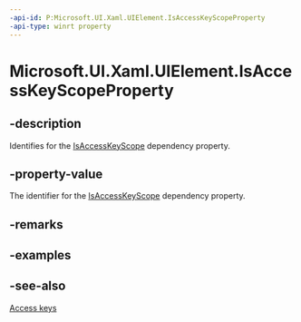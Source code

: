 ```yaml
---
-api-id: P:Microsoft.UI.Xaml.UIElement.IsAccessKeyScopeProperty
-api-type: winrt property
---
```


<!-- Property syntax
public Windows.UI.Xaml.DependencyProperty IsAccessKeyScopeProperty { get; }
-->

# Microsoft.UI.Xaml.UIElement.IsAccessKeyScopeProperty

## -description
Identifies for the [IsAccessKeyScope](uielement_isaccesskeyscope.md) dependency property.

## -property-value
The identifier for the [IsAccessKeyScope](uielement_isaccesskeyscope.md) dependency property.

## -remarks

## -examples

## -see-also
[Access keys](/windows/uwp/design/input/access-keys)
